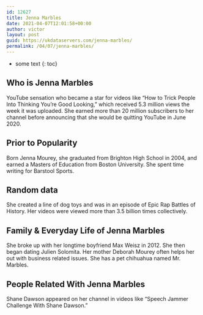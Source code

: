 ```yaml
---
id: 12627
title: Jenna Marbles
date: 2021-04-07T12:01:58+00:00
author: victor
layout: post
guid: https://ukdataservers.com/jenna-marbles/
permalink: /04/07/jenna-marbles/
---
```


* some text
{: toc}


## Who is Jenna Marbles



YouTube sensation who became a star for videos like &#8220;How to Trick People Into Thinking You&#8217;re Good Looking,&#8221; which received 5.3 million views the week it was uploaded. She earned more than 20 million subscribers to her channel before announcing that she would be quitting YouTube in June 2020. 

                
                
                
## Prior to Popularity



Born Jenna Mourey, she graduated from Brighton High School in 2004, and earned a Masters of Education from Boston University. She spent time writing for Barstool Sports. 

                
                
                
## Random data



She created a line of dog toys and was in an episode of Epic Rap Battles of History. Her videos were viewed more than 3.5 billion times collectively. 

                
                
                
## Family & Everyday Life of Jenna Marbles



She broke up with her longtime boyfriend Max Weisz in 2012. She then began dating Julien Solomita. Her mother Deborah Mourey often helps her out with business related issues. She has a pet chihuahua named Mr. Marbles. 

                
                
                
## People Related With Jenna Marbles



Shane Dawson appeared on her channel in videos like &#8220;Speech Jammer Challenge With Shane Dawson.&#8221;

                
              
            
          
          
          